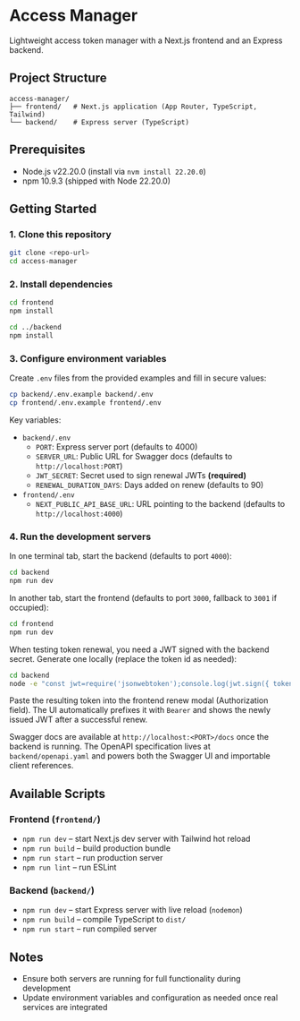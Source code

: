 # Access Manager

Lightweight access token manager with a Next.js frontend and an Express backend.

## Project Structure

```
access-manager/
├── frontend/   # Next.js application (App Router, TypeScript, Tailwind)
└── backend/    # Express server (TypeScript)
```

## Prerequisites

- Node.js v22.20.0 (install via `nvm install 22.20.0`)
- npm 10.9.3 (shipped with Node 22.20.0)

## Getting Started

### 1. Clone this repository

```bash
git clone <repo-url>
cd access-manager
```

### 2. Install dependencies

```bash
cd frontend
npm install

cd ../backend
npm install
```

### 3. Configure environment variables

Create `.env` files from the provided examples and fill in secure values:

```bash
cp backend/.env.example backend/.env
cp frontend/.env.example frontend/.env
```

Key variables:

- `backend/.env`
  - `PORT`: Express server port (defaults to 4000)
  - `SERVER_URL`: Public URL for Swagger docs (defaults to `http://localhost:PORT`)
  - `JWT_SECRET`: Secret used to sign renewal JWTs **(required)**
  - `RENEWAL_DURATION_DAYS`: Days added on renew (defaults to 90)
- `frontend/.env`
  - `NEXT_PUBLIC_API_BASE_URL`: URL pointing to the backend (defaults to `http://localhost:4000`)

### 4. Run the development servers

In one terminal tab, start the backend (defaults to port `4000`):

```bash
cd backend
npm run dev
```

In another tab, start the frontend (defaults to port `3000`, fallback to `3001` if occupied):

```bash
cd frontend
npm run dev
```

When testing token renewal, you need a JWT signed with the backend secret. Generate one locally (replace the token id as needed):

```bash
cd backend
node -e "const jwt=require('jsonwebtoken');console.log(jwt.sign({ tokenId: 'token-1' }, process.env.JWT_SECRET || 'replace-with-secure-secret', { expiresIn: '90d' }));"
```

Paste the resulting token into the frontend renew modal (Authorization field). The UI automatically prefixes it with `Bearer` and shows the newly issued JWT after a successful renew.

Swagger docs are available at `http://localhost:<PORT>/docs` once the backend is running.
The OpenAPI specification lives at `backend/openapi.yaml` and powers both the Swagger UI and importable client references.

## Available Scripts

### Frontend (`frontend/`)

- `npm run dev` – start Next.js dev server with Tailwind hot reload
- `npm run build` – build production bundle
- `npm run start` – run production server
- `npm run lint` – run ESLint

### Backend (`backend/`)

- `npm run dev` – start Express server with live reload (`nodemon`)
- `npm run build` – compile TypeScript to `dist/`
- `npm run start` – run compiled server

## Notes

- Ensure both servers are running for full functionality during development
- Update environment variables and configuration as needed once real services are integrated


